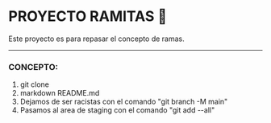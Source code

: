 # PROYECTO RAMITAS 🌳

Este proyecto es para repasar el concepto de ramas.

---
### CONCEPTO:

1. git clone 
2. markdown README.md
3. Dejamos de ser racistas con el comando "git branch -M main"
4.  Pasamos al area de staging 
con el comando "git add --all"